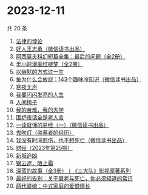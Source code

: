 # 2023-12-11

共 20 条

<!-- BEGIN WEREAD -->
<!-- 最后更新时间 2023-12-11 00:06:45 +0800 -->
1. [法律的悖论](https://weread.qq.com/web/bookDetail/48032000813ab8616g0176c9)
1. [好人王志勇（微信读书出品）](https://weread.qq.com/web/bookDetail/85432e10813ab85eag0195be)
1. [阿西莫夫科幻短篇全集：最后的问题（全2册）](https://weread.qq.com/web/bookDetail/10a32d30813ab85f8g0175ac)
1. [半小时漫画红楼梦（全2册）](https://weread.qq.com/web/bookDetail/2c432520813ab85f8g0186ca)
1. [以幽默的方式过一生](https://weread.qq.com/web/bookDetail/cbd32140813ab8472g01991a)
1. [鱼为什么会放屁：143个趣味冷知识（微信读书出品）](https://weread.qq.com/web/bookDetail/ad232cf0813ab861eg0152c5)
1. [寒夜无声](https://weread.qq.com/web/bookDetail/50c322f0813ab8601g015335)
1. [我要闪闪发亮的人生](https://weread.qq.com/web/bookDetail/28132540813ab7b1bg010786)
1. [人间椅子](https://weread.qq.com/web/bookDetail/db9324605b8188db9f7b411)
1. [我的苦难，我的大学](https://weread.qq.com/web/bookDetail/264328b05cdf13264eb269c)
1. [围炉夜话全是老人言](https://weread.qq.com/web/bookDetail/6ba32600813ab84b0g017b80)
1. [一读就懂的易经（一）（微信读书出品）](https://weread.qq.com/web/bookDetail/89d32d90813ab85c3g010752)
1. [鬼吹灯（盗墓者的经历）](https://weread.qq.com/web/bookDetail/c8532e60581277c852d02a1)
1. [我没有时间悲伤，也不想死亡（微信读书出品）](https://weread.qq.com/web/bookDetail/78632b80813ab83beg0181c3)
1. [财经（2023年第25期）](https://weread.qq.com/web/bookDetail/5cd32070813ab8600g016645)
1. [新城追凶](https://weread.qq.com/web/bookDetail/0b7326a07279d4b10b791c8)
1. [锦云遮，陌上霜](https://weread.qq.com/web/bookDetail/43032970813ab68c2g019e81)
1. [深蓝的故事（全3册）丨《三大队》影视原著系列](https://weread.qq.com/web/bookDetail/e3f329d0813ab6f9bg018b89)
1. [最好的告别：关于衰老与死亡，你必须知道的常识](https://weread.qq.com/web/bookDetail/088328d05a9b5608888931f)
1. [两代婆媳：中式家庭的爱恨情长](https://weread.qq.com/web/bookDetail/8b532c00813ab84e4g0139ee)
<!-- END WEREAD -->
